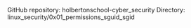 GitHub repository: holbertonschool-cyber_security
Directory: linux_security/0x01_permissions_sguid_sgid